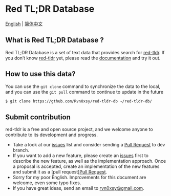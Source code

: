# Red TL;DR Database

[English](./README.md) | [简体中文](./README-zh.md)

## What is Red TL;DR Database ?

Red TL;DR Database is a set of text data that provides search for  [red-tldr](https://github.com/Rvn0xsy/red-tldr). If you don’t know  [red-tldr](https://github.com/Rvn0xsy/red-tldr) yet, please read the [documentation](http://payloads.online/red-tldr/) and try it out.

## How to use this data?

You can use the `git clone` command to synchronize the data to the local, and you can use the `git pull` command to continue to update in the future

```bash
$ git clone https://gthub.com/Rvn0xsy/red-tldr-db ~/red-tldr-db/
```

## Submit contribution

red-tldr is a free and open source project, and we welcome anyone to contribute to its development and progress.

- Take a look at our [issues](https://github.com/Rvn0xsy/red-tldr-db/issues) list and consider sending a [Pull Request](https://github.com/Rvn0xsy/red-tldr-db/pulls) to dev branch.
- If you want to add a new feature, please create an [issues](https://github.com/Rvn0xsy/red-tldr-db/issues) first to describe the new feature, as well as the implementation approach. Once a proposal is accepted, create an implementation of the new features and submit it as a [pull request][Pull Request](https://github.com/Rvn0xsy/red-tldr-db/pulls).
- Sorry for my poor English. Improvements for this document are welcome, even some typo fixes.
- If you have great ideas, send an email to rvn0xsy@gmail.com.